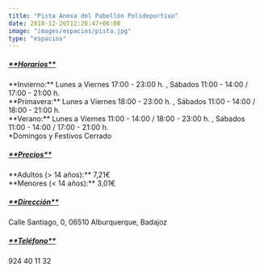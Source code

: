 ```yaml
---
title: "Pista Anexa del Pabellón Polideportivo"
date: 2018-12-26T12:28:47+06:00
image: "images/espacios/pista.jpg"
type: "espacios"
---
```



<h5><u>**Horarios**</u></h5>
**Invierno:** Lunes a Viernes 17:00 - 23:00 h. , Sábados 11:00 - 14:00 / 17:00 - 21:00 h.
<br>
**Primavera:** Lunes a Viernes 18:00 - 23:00 h. , Sábados 11:00 - 14:00 / 18:00 - 21:00 h.
<br>
**Verano:** Lunes a Viernes 11:00 - 14:00 / 18:00 - 23:00 h. , Sábados 11:00 - 14:00 / 17:00 - 21:00 h.
<br>
*Domingos y Festivos Cerrado
<br>
<h5><u>**Precios**</u></h5>
**Adultos (> 14 años):** 7,21€
<br>
**Menores (< 14 años):** 3,01€
<br>
<h5><u>**Dirección**</u></h5> Calle Santiago, 0, 06510 Alburquerque, Badajoz
<br>
<h5><u>**Teléfono**</u></h5> 924 40 11 32
<br>
